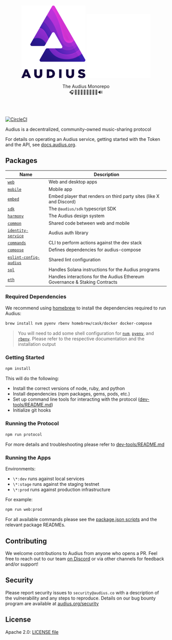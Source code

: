 <p align="center">
  <br/>
  <img src="./packages/web/src/assets/img/audiusLogoColored.png#gh-light-mode-only" alt="Audius Logo" width="200">
  <img src="./packages/web/src/assets/img/audiusLogoWhite.png#gh-dark-mode-only" alt="Audius Logo" width="200">

  <br/>

  <p align="center">
    The Audius Monorepo
    <br/>
    🎧🎸🎹🤘🎶🥁🎷🎻🎤🔊
  </p>
</p>

<br/>
<br/>

[![CircleCI](https://dl.circleci.com/status-badge/img/gh/AudiusProject/apps/tree/main.svg?style=svg&circle-token=7813cfa60dbb92905f7fa2979eced3e33f1d77af)](https://dl.circleci.com/status-badge/redirect/gh/AudiusProject/apps/tree/main)

Audius is a decentralized, community-owned music-sharing protocol

For details on operating an Audius service, getting started with the Token and the API, see [docs.audius.org](https://docs.audius.org/).

## Packages

| Name                                                                                            | Description                                                                                                                                                                           |
| ----------------------------------------------------------------------------------------------- | ------------------------------------------------------------------------------------------------------------------------------------------------------------------------------------- |
| [`web`](./packages/web)                                                                         | Web and desktop apps                                                                                                                                                                  |
| [`mobile`](./packages/mobile)                                                                   | Mobile app                                                                                                                                                                            |
| [`embed`](./packages/embed)                                                                     | Embed player that renders on third party sites (like X and Discord)                                                                                                                   |
| [`sdk`](./packages/sdk)                                                                         | The `@audius/sdk` typescript SDK                                                                                                                                                      |
| [`harmony`](./packages/harmony)                                                                 | The Audius design system                                                                                                                                                              |
| [`common`](./packages/common)                                                                   | Shared code between web and mobile                                                                                                                                                    |
| [`identity-service`](packages/identity-service)                                                 | Audius auth library                                                                                                                                                                   |
| [`commands`](./packages/commands)                                                               | CLI to perform actions against the dev stack                                                                                                                                          |
| [`compose`](./packages/compose)                                                                 | Defines dependencies for audius-compose                                                                                                                                               |
| [`eslint-config-audius`](./packages/eslint-config-audius)                                       | Shared lint configuration                                                                                                                                                             |
| [`spl`](./packages/spl)                                                                         | Handles Solana instructions for the Audius programs                                                                                                                                   |
| [`eth`](./packages/eth)                                                                         | Handles interactions for the Audius Ethereum Governance & Staking Contracts                                                                                                           |

### Required Dependencies

We recommend using [homebrew](https://brew.sh/) to install the dependencies required to run Audius:

```bash
brew install nvm pyenv rbenv homebrew/cask/docker docker-compose
```

> You will need to add some shell configuration for [`nvm`](https://github.com/nvm-sh/nvm#installing-and-updating), [`pyenv`](https://github.com/pyenv/pyenv#set-up-your-shell-environment-for-pyenv), and [`rbenv`](https://github.com/rbenv/rbenv#basic-git-checkout). Please refer to the respective documentation and the installation output

### Getting Started

```bash
npm install
```

This will do the following:

- Install the correct versions of node, ruby, and python
- Install dependencies (npm packages, gems, pods, etc.)
- Set up command line tools for interacting with the protocol ([dev-tools/README.md](./dev-tools/README.md))
- Initialize git hooks

### Running the Protocol

```bash
npm run protocol
```

For more details and troubleshooting please refer to [dev-tools/README.md](./dev-tools/README.md)

### Running the Apps

Environments:

- `\*:dev` runs against local services
- `\*:stage` runs against the staging testnet
- `\*:prod` runs against production infrastructure

For example:

```bash
npm run web:prod
```

For all available commands please see the [package.json scripts](https://github.com/AudiusProject/apps/blob/f850434ddca7d697f78a58d971f9bba1aba7f24d/package.json#L10) and the relevant package READMEs.

## Contributing

We welcome contributions to Audius from anyone who opens a PR. Feel free to reach out to
our team [on Discord](https://discord.gg/audius) or via other channels for feedback and/or support!

## Security

Please report security issues to `security@audius.co` with a description of the
vulnerability and any steps to reproduce. Details on our bug bounty program are available at [audius.org/security](https://audius.org/security)

## License

Apache 2.0: [LICENSE file](https://github.com/AudiusProject/apps/blob/main/LICENSE)
